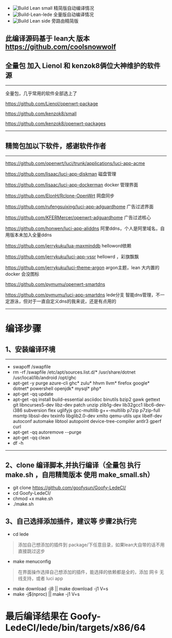 

+ ![Build Lean small](https://github.com/goofysun/Goofy-LedeCI/workflows/Build%20Lean%20small/badge.svg) 精简版自动编译情况
+ ![Build-Lean-lede](https://github.com/goofysun/Goofy-LedeCI/workflows/Build-Lean-lede/badge.svg)       全量版自动编译情况
+ ![Build Lean side](https://github.com/goofysun/Goofy-LedeCI/workflows/Build%20Lean%20side/badge.svg) 旁路由精简版

## 此编译源码基于 lean大 版本 https://github.com/coolsnowwolf 

## 全量包 加入 Lienol 和  kenzok8俩位大神维护的软件源
---
全量包，几乎常用的软件全部选上了

https://github.com/Lienol/openwrt-package 

https://github.com/kenzok8/small 

https://github.com/kenzok8/openwrt-packages

---

## 精简包加以下软件，感谢软件作者
---
https://github.com/openwrt/luci/trunk/applications/luci-app-acme

https://github.com/lisaac/luci-app-diskman  磁盘管理

https://github.com/lisaac/luci-app-dockerman  docker 管理界面

https://github.com/ElonH/Rclone-OpenWrt   网盘同步

https://github.com/rufengsuixing/luci-app-adguardhome  广告过滤界面

https://github.com/KFERMercer/openwrt-adguardhome      广告过滤核心

https://github.com/honwen/luci-app-aliddns             阿里ddns，个人是阿里域名，自用版本未加入全量ddns

https://github.com/jerrykuku/lua-maxminddb             helloword依赖

https://github.com/jerrykuku/luci-app-vssr             hellowrd  ，彩旗飘飘

https://github.com/jerrykuku/luci-theme-argon          argon主题，lean 大内置的 docker 会没图标

https://github.com/pymumu/openwrt-smartdns             

https://github.com/pymumu/luci-app-smartdns lede分支   智能dns管理，不一定游泳，但对于一直自定义dns的我来说，还是有点用的

---
# 编译步骤

## 1、安装编译环境
---
- swapoff /swapfile
- rm -rf /swapfile /etc/apt/sources.list.d/* /usr/share/dotnet /usr/local/lib/android /opt/ghc
- apt-get -y purge azure-cli ghc* zulu* hhvm llvm* firefox google* dotnet* powershell openjdk* mysql* php*
- apt-get -qq update
- apt-get -qq install build-essential asciidoc binutils bzip2 gawk gettext git libncurses5-dev libz-dev patch unzip zlib1g-dev lib32gcc1 libc6-dev-i386 subversion flex uglifyjs gcc-multilib g++-multilib p7zip p7zip-full msmtp libssl-dev texinfo libglib2.0-dev xmlto qemu-utils upx libelf-dev autoconf automake libtool autopoint device-tree-compiler antlr3 gperf curl
- apt-get -qq autoremove --purge
- apt-get -qq clean
- df -h
 ---
 ## 2、clone 编译脚本,并执行编译（全量包 执行 make.sh ，自用精简版本 使用 make_small.sh）
 
- git clone https://github.com/goofysun/Goofy-LedeCI/
- cd Goofy-LedeCI/
- chmod +x make.sh
- ./make.sh
 
 ## 3、自己选择添加插件，建议等 步骤2执行完

+ cd lede
> 添加自己想添加的插件到 package/下任意目录，如果lean大自带的话不用直接跳过这步

+ make menuconfig
> 在界面操作选择自己想添加的插件，能选择的依赖都是全的，添加 网卡 无线支持，或者 luci app

+ make download -j8 || make download -j1 V=s
+ make -j$(nproc) || make -j1 V=s
 
# 最后编译结果在 Goofy-LedeCI/lede/bin/targets/x86/64
 
